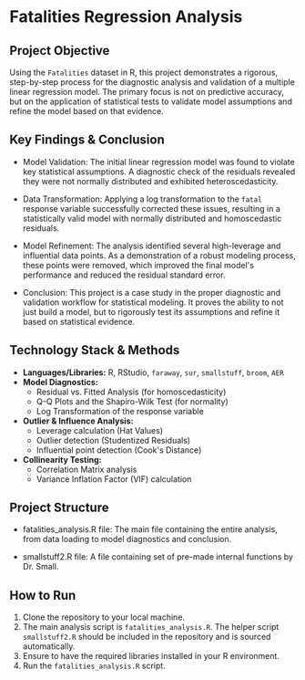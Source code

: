 # Fatalities Regression Analysis

## Project Objective
Using the `Fatalities` dataset in R, this project demonstrates a rigorous, step-by-step process for the diagnostic analysis and validation of a multiple linear regression model. The primary focus is not on predictive accuracy, but on the application of statistical tests to validate model assumptions and refine the model based on that evidence.

## Key Findings & Conclusion
- Model Validation: The initial linear regression model was found to violate key statistical assumptions. A diagnostic check of the residuals revealed they were not normally distributed and exhibited heteroscedasticity.

- Data Transformation: Applying a log transformation to the `fatal` response variable successfully corrected these issues, resulting in a statistically valid model with normally distributed and homoscedastic residuals.

- Model Refinement: The analysis identified several high-leverage and influential data points. As a demonstration of a robust modeling process, these points were removed, which improved the final model's performance and reduced the residual standard error.

- Conclusion: This project is a case study in the proper diagnostic and validation workflow for statistical modeling. It proves the ability to not just build a model, but to rigorously test its assumptions and refine it based on statistical evidence.

## Technology Stack & Methods
* **Languages/Libraries:** R, RStudio, `faraway`, `sur`, `smallstuff`, `broom`, `AER`
* **Model Diagnostics:**
  * Residual vs. Fitted Analysis (for homoscedasticity)
  * Q-Q Plots and the Shapiro-Wilk Test (for normality)
  * Log Transformation of the response variable
* **Outlier & Influence Analysis:**
   * Leverage calculation (Hat Values)
   * Outlier detection (Studentized Residuals)
   * Influential point detection (Cook's Distance)
* **Collinearity Testing:**
  * Correlation Matrix analysis
  * Variance Inflation Factor (VIF) calculation

## Project Structure
* fatalities_analysis.R file: The main file containing the entire analysis, from data loading to model diagnostics and conclusion.

* smallstuff2.R file: A file containing set of pre-made internal functions by Dr. Small.

## How to Run
1. Clone the repository to your local machine.
2. The main analysis script is `fatalities_analysis.R`. The helper script `smallstuff2.R` should be included in the repository and is sourced automatically.
3. Ensure to have the required libraries installed in your R environment.
4. Run the `fatalities_analysis.R` script.
